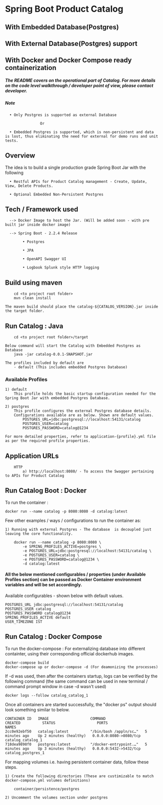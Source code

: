 # Spring Boot Product Catalog 
## With Embedded Database(Postgres) 
## With External Database(Postgres) support
## With Docker and Docker Compose ready containerization

##### The README covers on the operational part of Catalog. For more details on the code level walkthrough / developer point of view, please contact developer.

##### Note

      • Only Postgres is supported as external Database
      
      				Or
      
      • Embedded Postgres is supported, which is non-persistent and data is lost, thus eliminating the need for external for demo runs and unit tests.


## Overview

The idea is to build a single production grade Spring Boot Jar with the following 

      • Restful APIs for Product Catalog management - Create, Update, View, Delete Products.
      
      • Optional Embedded Non-Persistent Postgres

## Tech / Framework used

      --> Docker Image to host the Jar. (Will be added soon - with pre built jar inside docker image)
	  			
      --> Spring Boot - 2.2.4 Release
			
            • Postgres
            
            • JPA
            
            • OpenAPI Swagger UI
            
            • Logbook Splunk style HTTP logging
## Build using maven

		cd <to project root folder>
		mvn clean install
		
	The maven build should place the catalog-${CATALOG_VERSION}.jar inside the target folder.

## Run Catalog : Java

		cd <to project root folder>/target
		
	Below command will start the Catalog with Embedded Postgres as Database
		java -jar catalog-0.0.1-SNAPSHOT.jar

    The profiles included by default are
        - default (This includes embedded Postgres Database)

### Available Profiles

    1) default
        This profile holds the basic startup configuration needed for the Spring Boot Jar with embedded Postgres Database.

    2) postgres
        This profile configures the external Postgres database details.
        Configurations available are as below. Shown are default values.
            POSTGRES_URL=jdbc:postgresql://localhost:54131/catalog
            POSTGRES_USER=catalog
            POSTGRES_PASSWORD=catalog@1234

    For more detailed properties, refer to application-{profile}.yml file as per the required profile properties.

## Application URLs

		HTTP
			a) http://localhost:8080/ - To access the Swagger pertaining to APIs for Product Catalog

## Run Catalog Boot : Docker

To run the container :

    docker run --name catalog -p 8080:8080 -d catalog:latest

Few other examples / ways / configurations to run the container as:

    1) Running with external Postgres - The database  is decoupled just leaving the core functionality.

        docker run --name catalog -p 8080:8080 \
            -e SPRING_PROFILES_ACTIVE=postgres \
            -e POSTGRES_URL=jdbc:postgresql://localhost:54131/catalog \
            -e POSTGRES_USER=catalog \
            -e POSTGRES_PASSWORD=catalog@1234 \
            -d catalog:latest

#### All the below mentioned configurables / properties (under Available Profiles section) can be passed as Docker Container environment variables and will be set accordingly.

Available configurables - shown below with default values.

    POSTGRES_URL jdbc:postgresql://localhost:54131/catalog
    POSTGRES_USER catalog
    POSTGRES_PASSWORD catalog@1234
    SPRING_PROFILES_ACTIVE default
    USER_TIMEZONE IST

## Run Catalog : Docker Compose

To run the docker-compose : For externalizing database into different containter, using their corresponding official dockerhub images.

    docker-compose build
    docker-compose up or docker-compose -d (For deamonizing the processes)

If -d was used, then after the containers startup, logs can be verified by the following command (the same command can be used in new terminal / command prompt window in case -d wasn't used)

    docker logs --follow catalog_catalog_1

Once all containers are started successfully, the "docker ps" output should look something similar to below.

    CONTAINER ID   IMAGE                   COMMAND                  CREATED          STATUS                   PORTS                                              NAMES
    2cc0e92ebf50   catalog:latest          "/bin/bash /appln/sc…"   5 minutes ago    Up 2 minutes (healthy)   0.0.0.0:8080->8080/tcp                             catalog_catalog_1
    718dea9898f0   postgres:latest         "/docker-entrypoint.…"   5 minutes ago    Up 3 minutes (healthy)   0.0.0.0:5432->5432/tcp                             catalog_postgres_1

For mapping volumes i.e. having persistent container data, follow these steps.

    1) Create the following directories (These are custimizable to match docker-compose.yml volumes definitions)

        container/persistence/postgres

    2) Uncomment the volumes section under postgres
